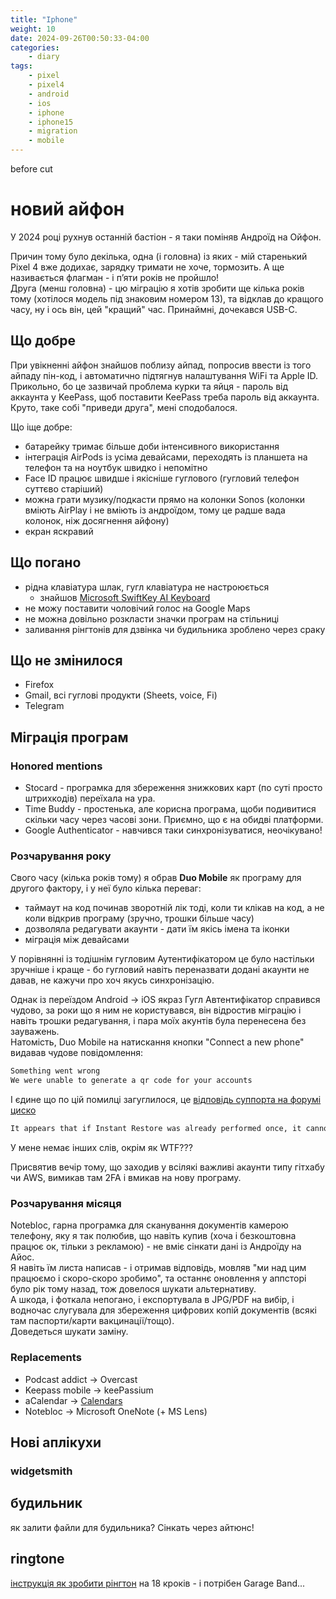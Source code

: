 ```yaml
---
title: "Iphone"
weight: 10
date: 2024-09-26T00:50:33-04:00
categories:
    - diary
tags:
    - pixel
    - pixel4
    - android
    - ios
    - iphone
    - iphone15
    - migration
    - mobile
---
```

before cut

# новий айфон
У 2024 році рухнув останній бастіон - я таки поміняв Андроїд на Ойфон.
<!--more-->

Причин тому було декілька, одна (і головна) із яких - мій старенький Pixel 4 вже додихає, зарядку тримати не хоче, тормозить. А ще називається флагман - і пʼяти років не пройшло!  
Друга (менш головна) - цю міграцію я хотів зробити ще кілька років тому (хотілося модель під знаковим номером 13), та відклав до кращого часу, ну і ось він, цей "кращий" час. Принаймні, дочекався USB-C.

## Що добре

При увікненні айфон знайшов поблизу айпад, попросив ввести із того айпаду пін-код, і автоматично підтягнув налаштування WiFi та Apple ID. Прикольно, бо це зазвичай проблема курки та яйця - пароль від аккаунта у KeePass, щоб поставити KeePass треба пароль від аккаунта.  
Круто, таке собі "приведи друга", мені сподобалося.

Що іще добре:

- батарейку тримає більше доби інтенсивного використання
- інтеграція AirPods із усіма девайсами, переходять із планшета на телефон та на ноутбук швидко і непомітно
- Face ID працює швидше і якісніше гуглового (гугловий телефон суттєво старіший)
- можна грати музику/подкасти прямо на колонки Sonos (колонки вміють AirPlay і не вміють із андроїдом, тому це радше вада колонок, ніж досягнення айфону)
- екран яскравий

## Що погано

- рідна клавіатура шлак, гугл клавіатура не настроюється
  - знайшов [Microsoft SwiftKey AI Keyboard](https://apps.apple.com/us/app/microsoft-swiftkey-ai-keyboard/id911813648)
- не можу поставити чоловічий голос на Google Maps
- не можна довільно розкласти значки програм на стільниці
- заливання рінгтонів для дзвінка чи будильника зроблено через сраку

## Що не змінилося

- Firefox
- Gmail, всі гуглові продукти (Sheets, voice, Fi)
- Telegram

## Міграція програм

### Honored mentions

- Stocard - програмка для збереження знижкових карт (по суті просто штрихкодів) переїхала на ура.
- Time Buddy - простенька, але корисна програма, щоби подивитися скільки часу через часові зони. Приємно, що є на обидві платформи.
- Google Authenticator - навчився таки синхронізуватися, неочікувано!

### Розчарування року

Свого часу (кілька років тому) я обрав **Duo Mobile** як програму для другого фактору, і у неї було кілька переваг:

- таймаут на код починав зворотній лік тоді, коли ти клікав на код, а не коли відкрив програму (зручно, трошки більше часу)
- дозволяла редагувати акаунти - дати їм якісь імена та іконки
- міграція між девайсами

У порівнянні із тодішнім гугловим Аутентифікатором це було настільки зручніше і краще - бо гугловий навіть переназвати додані акаунти не давав, не кажучи про хоч якусь синхронізацію.

Однак із переїздом Android -> iOS якраз Гугл Автентифікатор справився чудово, за роки що я ним не користувався, він відростив міграцію і навіть трошки редагування, і пара моїх акунтів була перенесена без зауважень.  
Натомість, Duo Mobile на натискання кнопки "Connect a new phone" видавав чудове повідомлення:

```txt
Something went wrong
We were unable to generate a qr code for your accounts
```

І єдине що по цій помилці загуглилося, це [відповідь суппорта на форумі циско](https://community.cisco.com/t5/duo-mobile-app/android-qr-code-quot-something-went-wrong-quot/td-p/4877969)

```txt
It appears that if Instant Restore was already performed once, it cannot be performed again. 
```

У мене немає інших слів, окрім як WTF???

Присвятив вечір тому, що заходив у всілякі важливі акаунти типу гітхабу чи AWS, вимикав там 2FA і вмикав на нову програму.

### Розчарування місяця

Notebloc, гарна програмка для сканування документів камерою телефону, яку я так полюбив, що навіть купив (хоча і безкоштовна працює ок, тільки з рекламою) - не вміє сінкати дані із Андроїду на Айос.  
Я навіть їм листа написав  - і отримав відповідь, мовляв "ми над цим працюємо і скоро-скоро зробимо", та останнє оновлення у аппсторі було рік тому назад, тож довелося шукати альтернативу.  
А шкода, і фоткала непогано, і експортувала в JPG/PDF на вибір, і водночас слугувала для збереження цифрових копій документів (всякі там паспорти/карти вакцинації/тощо).  
Доведеться шукати заміну.

### Replacements

- Podcast addict -> Overcast
- Keepass mobile -> keePassium
- aCalendar -> [Calendars](https://apps.apple.com/us/app/calendars-planner-organizer/id608834326)
- Notebloc -> Microsoft OneNote (+ MS Lens)


## Нові аплікухи

### widgetsmith

## будильник

як залити файли для будильника? Сінкать через айтюнс!

## ringtone

[інструкція як зробити рінгтон](https://mashable.com/article/how-to-set-a-song-as-your-ringtone-on-iphone) на 18 кроків - і потрібен Garage Band...